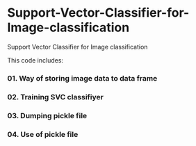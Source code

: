 # Support-Vector-Classifier-for-Image-classification
Support Vector Classifier for Image classification

This code includes:

### 01. Way of storing image data to data frame
### 02. Training SVC classifiyer
### 03. Dumping pickle file
### 04. Use of pickle file
